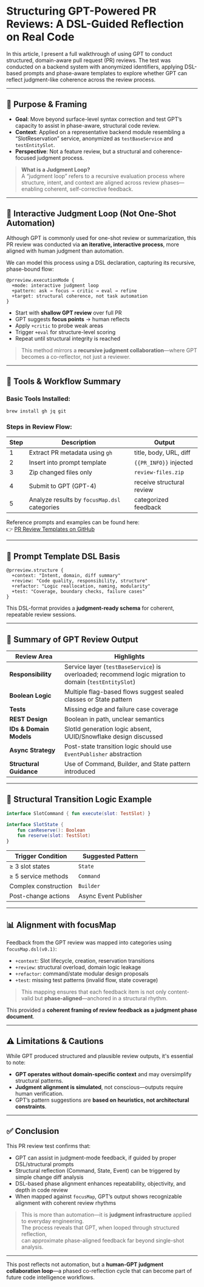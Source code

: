 # Structuring GPT-Powered PR Reviews: A DSL-Guided Reflection on Real Code

In this article, I present a full walkthrough of using GPT to conduct structured, domain-aware pull request (PR) reviews. The test was conducted on a backend system with anonymized identifiers, applying DSL-based prompts and phase-aware templates to explore whether GPT can reflect judgment-like coherence across the review process.

---

## 🎯 Purpose & Framing

- **Goal**: Move beyond surface-level syntax correction and test GPT’s capacity to assist in phase-aware, structural code review.
- **Context**: Applied on a representative backend module resembling a “SlotReservation” service, anonymized as `testBaseService` and `testEntitySlot`.
- **Perspective**: Not a feature review, but a structural and coherence-focused judgment process.

> **What is a Judgment Loop?**  
> A “judgment loop” refers to a recursive evaluation process where structure, intent, and context are aligned across review phases—enabling coherent, self-corrective feedback.

---

## 🔁 Interactive Judgment Loop (Not One-Shot Automation)

Although GPT is commonly used for one-shot review or summarization, this PR review was conducted via **an iterative, interactive process**, more aligned with human judgment than automation.

We can model this process using a DSL declaration, capturing its recursive, phase-bound flow:

```dsl
@prreview.executionMode {
  +mode: interactive judgment loop
  +pattern: ask → focus → critic → eval → refine
  +target: structural coherence, not task automation
}
```

- Start with **shallow GPT review** over full PR
- GPT suggests **focus points** → human reflects
- Apply `+critic` to probe weak areas
- Trigger `+eval` for structure-level scoring
- Repeat until structural integrity is reached

> This method mirrors a **recursive judgment collaboration**—where GPT becomes a co-reflector, not just a reviewer.

---

## 🧰 Tools & Workflow Summary

### Basic Tools Installed:

```bash
brew install gh jq git
```

### Steps in Review Flow:

| Step | Description | Output |
|------|-------------|--------|
| 1 | Extract PR metadata using `gh` | title, body, URL, diff |
| 2 | Insert into prompt template | `{{PR_INFO}}` injected |
| 3 | Zip changed files only | `review-files.zip` |
| 4 | Submit to GPT (GPT-4) | receive structural review |
| 5 | Analyze results by `focusMap.dsl` categories | categorized feedback |

Reference prompts and examples can be found here:  
👉 [PR Review Templates on GitHub](https://github.com/wittgena/gpt-meta-dsl/tree/main/example/pr-review)

---

## 🧩 Prompt Template DSL Basis

```dsl
@prreview.structure {
  +context: "Intent, domain, diff summary"
  +review: "Code quality, responsibility, structure"
  +refactor: "Logic reallocation, naming, modularity"
  +test: "Coverage, boundary checks, failure cases"
}
```

This DSL-format provides a **judgment-ready schema** for coherent, repeatable review sessions.

---

## 📄 Summary of GPT Review Output

| Review Area | Highlights |
|-------------|------------|
| **Responsibility** | Service layer (`testBaseService`) is overloaded; recommend logic migration to domain (`testEntitySlot`) |
| **Boolean Logic** | Multiple flag-based flows suggest sealed classes or State pattern |
| **Tests** | Missing edge and failure case coverage |
| **REST Design** | Boolean in path, unclear semantics |
| **IDs & Domain Models** | SlotId generation logic absent, UUID/Snowflake design discussed |
| **Async Strategy** | Post-state transition logic should use `EventPublisher` abstraction |
| **Structural Guidance** | Use of Command, Builder, and State pattern introduced |

---

## 🧱 Structural Transition Logic Example

```kotlin
interface SlotCommand { fun execute(slot: TestSlot) }

interface SlotState {
    fun canReserve(): Boolean
    fun reserve(slot: TestSlot)
}
```

| Trigger Condition | Suggested Pattern |
|------------------|--------------------|
| ≥ 3 slot states | `State` |
| ≥ 5 service methods | `Command` |
| Complex construction | `Builder` |
| Post-change actions | Async Event Publisher |

---

## 📊 Alignment with focusMap

Feedback from the GPT review was mapped into categories using `focusMap.dsl(v0.1)`:

- `+context`: Slot lifecycle, creation, reservation transitions
- `+review`: structural overload, domain logic leakage
- `+refactor`: command/state modular design proposals
- `+test`: missing test patterns (invalid flow, state coverage)

> This mapping ensures that each feedback item is not only content-valid but **phase-aligned**—anchored in a structural rhythm.

This provided a **coherent framing of review feedback as a judgment phase document**.

---

## ⚠️ Limitations & Cautions

While GPT produced structured and plausible review outputs, it's essential to note:

- **GPT operates without domain-specific context** and may oversimplify structural patterns.
- **Judgment alignment is simulated**, not conscious—outputs require human verification.
- GPT’s pattern suggestions are **based on heuristics, not architectural constraints**.

---

## ✅ Conclusion

This PR review test confirms that:

- GPT can assist in judgment-mode feedback, if guided by proper DSL/structural prompts
- Structural reflection (Command, State, Event) can be triggered by simple change diff analysis
- DSL-based phase alignment enhances repeatability, objectivity, and depth in code review
- When mapped against `focusMap`, GPT’s output shows recognizable alignment with coherent review rhythms

> This is more than automation—it is **judgment infrastructure** applied to everyday engineering.  
> The process reveals that GPT, when looped through structured reflection,  
> can approximate phase-aligned feedback far beyond single-shot analysis.

---

This post reflects not automation, but a **human-GPT judgment collaboration loop**—a phased co-reflection cycle that can become part of future code intelligence workflows.
